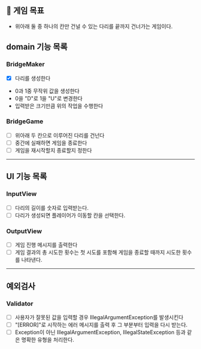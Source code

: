## 🚀 게임 목표
- 위아래 둘 중 하나의 칸만 건널 수 있는 다리를 끝까지 건너가는 게임이다.

## domain 기능 목록

### BridgeMaker
 -[x] 다리를 생성한다
 - 0과 1중 무작위 값을 생성한다
 - 0을 "D"로 1을 "U"로 변경한다
 - 입력받은 크기만큼 위의 작업을 수행한다

### BridgeGame
 - [ ] 위아래 두 칸으로 이루어진 다리를 건넌다
 - [ ] 중간에 실패하면 게임을 종료한다
 - [ ] 게임을 재시작할지 종료할지 정한다

---

## UI 기능 목록
### InputView
-[ ] 다리의 길이를 숫자로 입력받는다.
-[ ] 다리가 생성되면 플레이어가 이동할 칸을 선택한다.

### OutputView
- [ ] 게임 진행 메시지를 출력한다
- [ ] 게임 결과의 총 시도한 횟수는 첫 시도를 포함해 게임을 종료할 때까지 시도한 횟수를 나타낸다.

---
## 예외검사
### Validator
- [ ] 사용자가 잘못된 값을 입력할 경우 IllegalArgumentException를 발생시킨다 
- [ ] "[ERROR]"로 시작하는 에러 메시지를 출력 후 그 부분부터 입력을 다시 받는다.
- [ ] Exception이 아닌 IllegalArgumentException, IllegalStateException 등과 같은 명확한 유형을 처리한다.